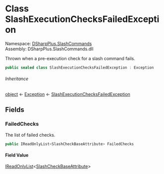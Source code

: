 # Class SlashExecutionChecksFailedException

Namespace: [DSharpPlus.SlashCommands](DSharpPlus.SlashCommands.md)  
Assembly: DSharpPlus.SlashCommands.dll

Thrown when a pre-execution check for a slash command fails.

```csharp
public sealed class SlashExecutionChecksFailedException : Exception
```

###### Inheritance

[object](https://learn.microsoft.com/dotnet/api/system.object) ← 
[Exception](https://learn.microsoft.com/dotnet/api/system.exception) ← 
[SlashExecutionChecksFailedException](DSharpPlus.SlashCommands.SlashExecutionChecksFailedException.md)

## Fields

### <a id="DSharpPlus_SlashCommands_SlashExecutionChecksFailedException_FailedChecks"></a>FailedChecks

The list of failed checks.

```csharp
public IReadOnlyList<SlashCheckBaseAttribute> FailedChecks
```

#### Field Value

[IReadOnlyList](https://learn.microsoft.com/dotnet/api/system.collections.generic.ireadonlylist\-1)<[SlashCheckBaseAttribute](DSharpPlus.SlashCommands.SlashCheckBaseAttribute.md)\>

